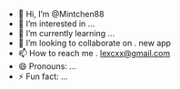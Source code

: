 - 👋 Hi, I’m @Mintchen88
- 👀 I’m interested in ...
- 🌱 I’m currently learning ...
- 💞️ I’m looking to collaborate on . new app
- 📫 How to reach me . lexcxx@gmail.com
- 😄 Pronouns: ...
- ⚡ Fun fact: ...

<!---
Mintchen88/Mintchen88 is a ✨ special ✨ repository because its `README.md` (this file) appears on your GitHub profile.
You can click the Preview link to take a look at your changes.
--->
